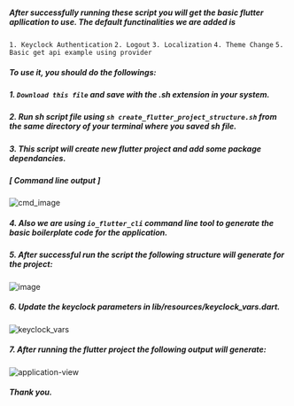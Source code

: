##### After successfully running these script you will get the basic flutter apllication to use. The default functinalities we are added is

`1. Keyclock Authentication`
`2. Logout`
`3. Localization`
`4. Theme Change`
`5. Basic get api example using provider`



##### To use it, you should do the followings:

##### 1. `Download this file` and save with the .sh extension in your system.

##### 2. Run sh script file using `sh create_flutter_project_structure.sh` from the same directory of your terminal where you saved sh file.

##### 3. This script will create new flutter project and add some package dependancies.



##### [ Command line output ]


![cmd_image](https://user-images.githubusercontent.com/106060767/213659983-111d4afd-fee1-4cde-b559-ecc43038b500.png)


##### 4. Also we are using `io_flutter_cli` command line tool to generate the basic boilerplate code for the application.

##### 5. After successful run the script the following structure will generate for the project:

![image](https://user-images.githubusercontent.com/106060767/211762175-ceef353d-b152-4dc8-976e-186f445a3a03.png)

##### 6. Update the keyclock parameters in lib/resources/keyclock_vars.dart.

![keyclock_vars](https://user-images.githubusercontent.com/106060767/213684959-340ec749-680c-4b6e-aa40-1f7de3aabb15.png)

##### 7. After running the flutter project the following output will generate:

![application-view](https://user-images.githubusercontent.com/106060767/213684852-3dcdecab-8e16-4bbe-9520-4eaed163a724.png)

##### Thank you.
